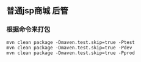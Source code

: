 ## 普通jsp商城 后管

### 根据命令来打包
```
mvn clean package -Dmaven.test.skip=true -Ptest
mvn clean package -Dmaven.test.skip=true -Pdev
mvn clean package -Dmaven.test.skip=true -Pprod
```

